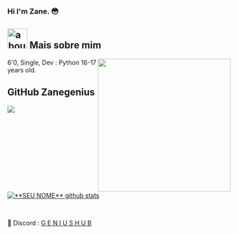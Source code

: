 ### Hi I'm Zane. 😳

## <img width="45" alt="about" src="https://raw.github.com/elizarov/elizarov/master/about.png"> Mais sobre mim

<img align="right" width="300" src="https://i2.wp.com/allhtaccess.info/wp-content/uploads/2018/03/programming.gif?fit=1281%2C716&ssl=1" />

6'0, Single, Dev : Python
16-17 years old.

## **GitHub Zanegenius**

<a href="https://github.com/Zanegenius">
  <img align="center" src="https://github-readme-stats.vercel.app/api/top-langs/?username=Zanegenius&theme=dracula&hide_langs_below=1" />
</a>

<a href="https://github.com/Zanegenius">
 <img align="center" src="https://github-readme-stats.vercel.app/api?username=Zanegenius&show_icons=true&theme=dracula&line_height=27" alt="**SEU NOME** github stats"/>
</a>

[Discord]: https://discord.gg/rKzDhRTZnv
<br>

🥤 Discord : [G E N I U S H U B][Discord]

